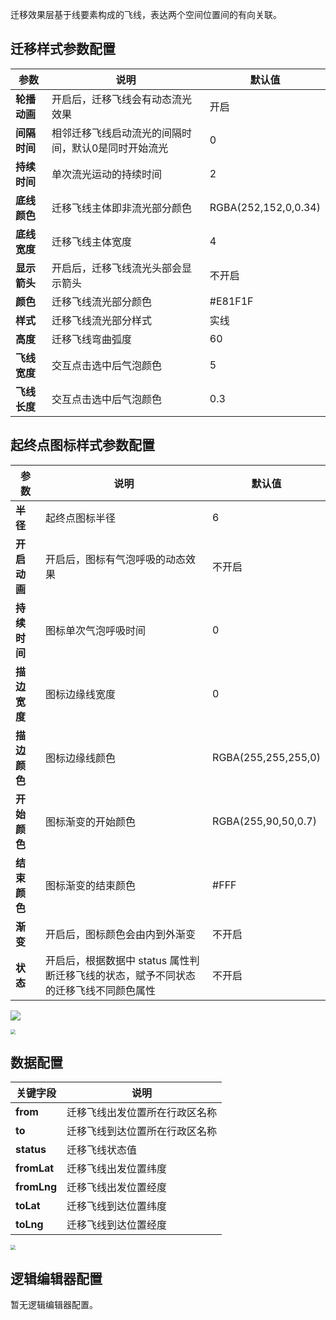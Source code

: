 迁移效果层基于线要素构成的飞线，表达两个空间位置间的有向关联。

## 迁移样式参数配置
| 参数 | 说明 | 默认值 |
| --- | --- | --- |
| **轮播动画** | 开启后，迁移飞线会有动态流光效果 | 开启 |
| **间隔时间** | 相邻迁移飞线启动流光的间隔时间，默认0是同时开始流光 | 0 |
| **持续时间** | 单次流光运动的持续时间 | 2 |
| **底线颜色** | 迁移飞线主体即非流光部分颜色 | RGBA(252,152,0,0.34) |
| **底线宽度** | 迁移飞线主体宽度 |4 |
| **显示箭头** | 开启后，迁移飞线流光头部会显示箭头 | 不开启 |
| **颜色** | 迁移飞线流光部分颜色 | #E81F1F |
| **样式** | 迁移飞线流光部分样式 | 实线 |
| **高度** | 迁移飞线弯曲弧度 | 60 |
| **飞线宽度** | 交互点击选中后气泡颜色 | 5 |
| **飞线长度** | 交互点击选中后气泡颜色 | 0.3 |

## 起终点图标样式参数配置
| 参数 | 说明 | 默认值 |
| --- | --- | --- |
| **半径** | 起终点图标半径 | 6 |
| **开启动画** | 开启后，图标有气泡呼吸的动态效果 | 不开启 |
| **持续时间** | 图标单次气泡呼吸时间 | 0 |
| **描边宽度** | 图标边缘线宽度 | 0 |
| **描边颜色** | 图标边缘线颜色 | RGBA(255,255,255,0) |
| **开始颜色** | 图标渐变的开始颜色 | RGBA(255,90,50,0.7) |
| **结束颜色** | 图标渐变的结束颜色 | #FFF |
| **渐变** | 开启后，图标颜色会由内到外渐变 | 不开启 |
| **状态** | 开启后，根据数据中 status 属性判断迁移飞线的状态，赋予不同状态的迁移飞线不同颜色属性 | 不开启 |

![](https://qcloudimg.tencent-cloud.cn/raw/69fa5d29c51305b7b8e578f1f3fec472.png)

<img src="https://qcloudimg.tencent-cloud.cn/raw/8dad0b439007492c68cc7521552995e2.png"  style="zoom:50%;">

## 数据配置
| 关键字段 | 说明 |
| --- | --- |
| **from** | 迁移飞线出发位置所在行政区名称 |
| **to** | 迁移飞线到达位置所在行政区名称 |
| **status** | 迁移飞线状态值 |
| **fromLat** | 迁移飞线出发位置纬度 |
| **fromLng** | 迁移飞线出发位置经度 |
| **toLat** | 迁移飞线到达位置纬度 |
| **toLng** | 迁移飞线到达位置经度 |

<img src="https://qcloudimg.tencent-cloud.cn/raw/d81adda417b6830d440874f02d03df78.png"  style="zoom:50%;">

## 逻辑编辑器配置
暂无逻辑编辑器配置。
